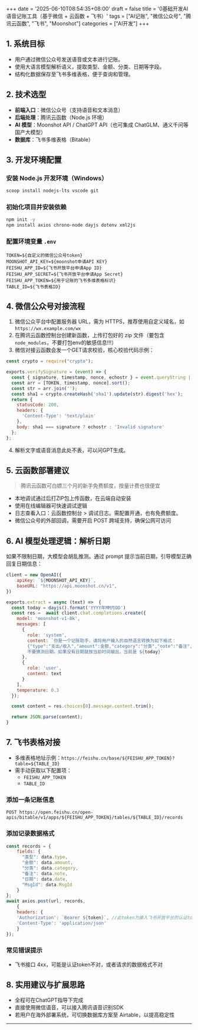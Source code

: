 +++
date = '2025-06-10T08:54:35+08:00'
draft = false
title = '0基础开发AI语音记账工具（基于微信 + 云函数 + 飞书）'
tags = ["AI记账", "微信公众号", "腾讯云函数", "飞书", "Moonshot"]
categories = ["AI开发"]
+++


## 1. 系统目标

- 用户通过微信公众号发送语音或文本进行记账。
- 使用大语言模型解析语义，提取类型、金额、分类、日期等字段。
- 结构化数据保存至飞书多维表格，便于查询和管理。

## 2. 技术选型

- **前端入口**：微信公众号（支持语音和文本消息）
- **后端处理**：腾讯云函数（Node.js 环境）
- **AI 模型**：Moonshot API / ChatGPT API（也可集成 ChatGLM、通义千问等国产大模型）
- **数据库**：飞书多维表格（Bitable）

## 3. 开发环境配置

### 安装 Node.js 开发环境（Windows）

```bash
scoop install nodejs-lts vscode git
```

### 初始化项目并安装依赖

```bash
npm init -y
npm install axios chrono-node dayjs dotenv xml2js
```

### 配置环境变量 `.env`

```env
TOKEN=${自定义的微信公众号token}
MOONSHOT_API_KEY=${moonshot申请API KEY}
FEISHU_APP_ID=${飞书开放平台申请App ID}
FEISHU_APP_SECRET=${飞书开放平台申请App Secret}
FEISHU_APP_TOKEN=${用于记账的飞书多维表格标识}
TABLE_ID=${飞书表格ID}
```

## 4. 微信公众号对接流程

1. 微信公众平台中配置服务器 URL，需为 HTTPS，推荐使用自定义域名，如 `https://wx.example.com/wx`
2. 在腾讯云函数控制台创建新函数，上传打包好的 zip 文件（要包含 `node_modules`，不要打包env的敏感信息!!!）
3. 微信对接云函数会发一个GET请求校验，核心校验代码示例：

```js
const crypto = require("crypto");

exports.verifySignature = (event) => {
  const { signature, timestamp, nonce, echostr } = event.queryString || {};
  const arr = [TOKEN, timestamp, nonce].sort();
  const str = arr.join('');
  const sha1 = crypto.createHash('sha1').update(str).digest('hex');
  return {
    statusCode: 200,
    headers: {
      'Content-Type': 'text/plain'
    },
    body: sha1 === signature ? echostr : 'Invalid signature'
  };
};
```
4. 解析文字或语音消息此处不表，可以问GPT生成。

## 5. 云函数部署建议

> 腾讯云函数可白嫖三个月的新手免费额度，按量计费也很便宜

- 本地调试通过后打ZIP包上传函数，在云端自动安装
- 使用在线编辑器可快速调试逻辑
- 日志查看入口：云函数控制台 > 调试日志。需配置开通，也有免费额度。
- 微信公众号的外部回调，需要开启 POST 跨域支持，确保公网可访问

## 6. AI 模型处理逻辑：解析日期

如果不限制日期，大模型会胡乱推测。通过 prompt 提示当前日期，引导模型正确回复日期信息：

```js
client = new OpenAI({
    apiKey: `${MOONSHOT_API_KEY}`,
    baseURL: "https://api.moonshot.cn/v1",
})

exports.extract = async (text) =>  {
  const today = dayjs().format('YYYY年MM月DD')
  const res =  await client.chat.completions.create({
    model: 'moonshot-v1-8k',
    messages: [
      {
        role: 'system',
        content: `你是一个记账助手，请将用户输入的自然语言转换为如下格式：
        {"type":"支出/收入","amount":金额,"category":"分类","note":"备注","date":"YYYY-MM-DD"}。
        不要猜测日期，如果没有日期就按当前时间输出，当前是 ${today}`
      },
      {
        role: 'user',
        content: text
      }
    ],
    temperature: 0.3
  });

  const content = res.choices[0].message.content.trim();

  return JSON.parse(content);
}
```

## 7. 飞书表格对接

- 多维表格地址示例：`https://feishu.cn/base/${FEISHU_APP_TOKEN}?table=${TABLE_ID}`
- 需手动获取以下配置项：
  - `FEISHU_APP_TOKEN`
  - `TABLE_ID`

### 添加一条记账信息

```http
POST https://open.feishu.cn/open-apis/bitable/v1/apps/${FEISHU_APP_TOKEN}/tables/${TABLE_ID}/records
```

### 添加记录数据格式

```js
const records = {
    fields: {
      "类型": data.type,
      "金额": data.amount,
      "分类": data.category,
      "备注": data.note,
      "日期": data.date,
      "MsgId": data.MsgId
    }
};
await axios.post(url, records,
    {
    headers: {
    'Authorization': `Bearer ${token}`, //此token为接入飞书开放平台的认证token，需发http请求获取
    'Content-Type': 'application/json'
    }
});
```

### 常见错误提示

- 飞书接口 4xx，可能是认证token不对，或者请求的数据格式不对

## 8. 实用建议与扩展思路

- 全程可在ChatGPT指导下完成
- 直接使用微信语音，可以接入腾讯语音识别SDK
- 若用户在海外部署系统，可切换数据库方案至 Airtable，以提高稳定性

---
